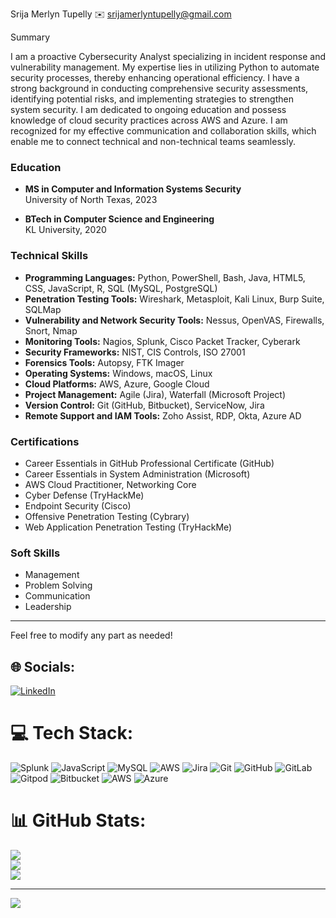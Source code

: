 Srija Merlyn Tupelly
✉️ srijamerlyntupelly@gmail.com   

 Summary

I am a proactive Cybersecurity Analyst specializing in incident response and vulnerability management. My expertise lies in utilizing Python to automate security processes, thereby enhancing operational efficiency. I have a strong background in conducting comprehensive security assessments, identifying potential risks, and implementing strategies to strengthen system security. I am dedicated to ongoing education and possess knowledge of cloud security practices across AWS and Azure. I am recognized for my effective communication and collaboration skills, which enable me to connect technical and non-technical teams seamlessly.

### Education

- **MS in Computer and Information Systems Security**  
  University of North Texas, 2023

- **BTech in Computer Science and Engineering**  
  KL University, 2020

### Technical Skills

- **Programming Languages:** Python, PowerShell, Bash, Java, HTML5, CSS, JavaScript, R, SQL (MySQL, PostgreSQL)
- **Penetration Testing Tools:** Wireshark, Metasploit, Kali Linux, Burp Suite, SQLMap
- **Vulnerability and Network Security Tools:** Nessus, OpenVAS, Firewalls, Snort, Nmap
- **Monitoring Tools:** Nagios, Splunk, Cisco Packet Tracker, Cyberark
- **Security Frameworks:** NIST, CIS Controls, ISO 27001
- **Forensics Tools:** Autopsy, FTK Imager
- **Operating Systems:** Windows, macOS, Linux
- **Cloud Platforms:** AWS, Azure, Google Cloud
- **Project Management:** Agile (Jira), Waterfall (Microsoft Project)
- **Version Control:** Git (GitHub, Bitbucket), ServiceNow, Jira
- **Remote Support and IAM Tools:** Zoho Assist, RDP, Okta, Azure AD

### Certifications

- Career Essentials in GitHub Professional Certificate (GitHub)
- Career Essentials in System Administration (Microsoft)
- AWS Cloud Practitioner, Networking Core
- Cyber Defense (TryHackMe)
- Endpoint Security (Cisco)
- Offensive Penetration Testing (Cybrary)
- Web Application Penetration Testing (TryHackMe)

### Soft Skills

- Management
- Problem Solving
- Communication
- Leadership

---

Feel free to modify any part as needed!


## 🌐 Socials:
[![LinkedIn](https://img.shields.io/badge/LinkedIn-%230077B5.svg?logo=linkedin&logoColor=white)](https://linkedin.com/in/linkedin.com/in/srija-merlyn-tupelly-712529256) 

# 💻 Tech Stack:
![Splunk](https://img.shields.io/badge/splunk-%23000000.svg?style=for-the-badge&logo=splunk&logoColor=white) ![JavaScript](https://img.shields.io/badge/javascript-%23323330.svg?style=for-the-badge&logo=javascript&logoColor=%23F7DF1E) ![MySQL](https://img.shields.io/badge/mysql-4479A1.svg?style=for-the-badge&logo=mysql&logoColor=white) ![AWS](https://img.shields.io/badge/AWS-%23FF9900.svg?style=for-the-badge&logo=amazon-aws&logoColor=white) ![Jira](https://img.shields.io/badge/jira-%230A0FFF.svg?style=for-the-badge&logo=jira&logoColor=white) ![Git](https://img.shields.io/badge/git-%23F05033.svg?style=for-the-badge&logo=git&logoColor=white) ![GitHub](https://img.shields.io/badge/github-%23121011.svg?style=for-the-badge&logo=github&logoColor=white) ![GitLab](https://img.shields.io/badge/gitlab-%23181717.svg?style=for-the-badge&logo=gitlab&logoColor=white) ![Gitpod](https://img.shields.io/badge/gitpod-f06611.svg?style=for-the-badge&logo=gitpod&logoColor=white) ![Bitbucket](https://img.shields.io/badge/bitbucket-%230047B3.svg?style=for-the-badge&logo=bitbucket&logoColor=white) ![AWS](https://img.shields.io/badge/AWS-%23FF9900.svg?style=for-the-badge&logo=amazon-aws&logoColor=white) ![Azure](https://img.shields.io/badge/azure-%230072C6.svg?style=for-the-badge&logo=microsoftazure&logoColor=white)
# 📊 GitHub Stats:
![](https://github-readme-stats.vercel.app/api?username=Merlyn1998&theme=dark&hide_border=false&include_all_commits=false&count_private=false)<br/>
![](https://nirzak-streak-stats.vercel.app/?user=Merlyn1998&theme=dark&hide_border=false)<br/>
![](https://github-readme-stats.vercel.app/api/top-langs/?username=Merlyn1998&theme=dark&hide_border=false&include_all_commits=false&count_private=false&layout=compact)

---
[![](https://visitcount.itsvg.in/api?id=Merlyn1998&icon=0&color=0)](https://visitcount.itsvg.in)

<!-- Proudly created with GPRM ( https://gprm.itsvg.in ) -->
